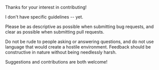 Thanks for your interest in contributing! 

I don't have specific guidelines -- yet. 

Please be as descriptive as possible when submitting bug requests,
and clear as possible when submitting pull requests.

Do not be rude to people asking or answering questions, and do not use language that would create a hostile environment. Feedback should be constructive in nature without being needlessly harsh.

Suggestions and contributions are both welcome!